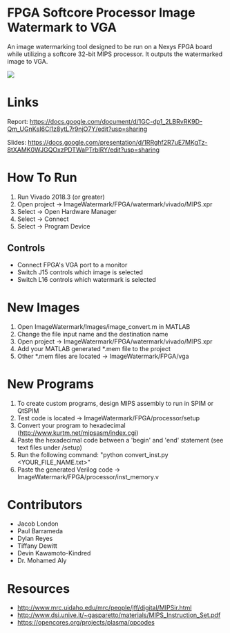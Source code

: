 # FPGA Softcore Processor Image Watermark to VGA
An image watermarking tool designed to be run on a Nexys FPGA board while utilizing a softcore 32-bit MIPS processor. It outputs the watermarked image to VGA.

<img src="https://user-images.githubusercontent.com/13097797/56936977-4cb0ff80-6aaf-11e9-8b35-b0ab062ac132.png" />

# Links

Report: https://docs.google.com/document/d/1GC-dp1_2LBRvRK9D-Qm_UGnKsI6Cl1z8ytL7r9njO7Y/edit?usp=sharing

Slides: https://docs.google.com/presentation/d/1RRghf2R7uE7MKgTz-8tXAMK0WJGQOxzPDTWaPTrblRY/edit?usp=sharing

# How To Run
1. Run Vivado 2018.3 (or greater)
2. Open project -> ImageWatermark/FPGA/watermark/vivado/MIPS.xpr
3. Select -> Open Hardware Manager
4. Select -> Connect
5. Select -> Program Device

## Controls
* Connect FPGA's VGA port to a monitor
* Switch J15 controls which image is selected
* Switch L16 controls which watermark is selected

# New Images
1. Open ImageWatermark/Images/image_convert.m in MATLAB
2. Change the file input name and the destination name
3. Open project -> ImageWatermark/FPGA/watermark/vivado/MIPS.xpr
4. Add your MATLAB generated *.mem file to the project
5. Other *.mem files are located -> ImageWatermark/FPGA/vga

# New Programs
1. To create custom programs, design MIPS assembly to run in SPIM or QtSPIM
2. Test code is located -> ImageWatermark/FPGA/processor/setup
3. Convert your program to hexadecimal (http://www.kurtm.net/mipsasm/index.cgi)
4. Paste the hexadecimal code between a 'begin' and 'end' statement (see text files under /setup)
5. Run the following command: "python convert_inst.py <YOUR_FILE_NAME.txt>"
6. Paste the generated Verilog code -> ImageWatermark/FPGA/processor/inst_memory.v

# Contributors
- Jacob London
- Paul Barrameda
- Dylan Reyes
- Tiffany Dewitt
- Devin Kawamoto-Kindred
- Dr. Mohamed Aly


# Resources
* http://www.mrc.uidaho.edu/mrc/people/jff/digital/MIPSir.html
* http://www.dsi.unive.it/~gasparetto/materials/MIPS_Instruction_Set.pdf
* https://opencores.org/projects/plasma/opcodes
